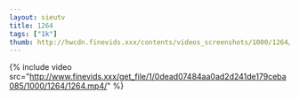 ```yaml
--- 
layout: sieutv
title: 1264
tags: ["1k"]
thumb: http://hwcdn.finevids.xxx/contents/videos_screenshots/1000/1264/preview.mp4.jpg
---
```

{% include video src="http://www.finevids.xxx/get_file/1/0dead07484aa0ad2d241de179ceba085/1000/1264/1264.mp4/" %} 
